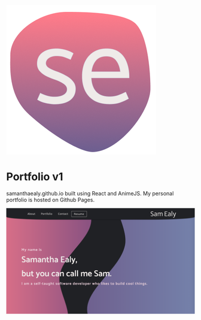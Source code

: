 <p align="center">
  
![Samantha Ealy Logo](/public/logo.png)

# Portfolio v1

</p>

samanthaealy.github.io built using React and AnimeJS. My personal portfolio is hosted on Github Pages.

![Homepage of personal portfolio](/src/img/homepage.png)
